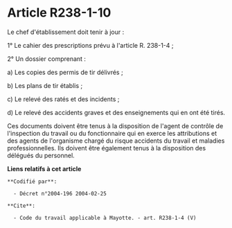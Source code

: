 # Article R238-1-10

Le chef d'établissement doit tenir à jour : 

1° Le cahier des prescriptions prévu à l'article R. 238-1-4 ;

2° Un dossier comprenant : 

a) Les copies des permis de tir délivrés ; 

b) Les plans de tir établis ; 

c) Le relevé des ratés et des incidents ; 

d) Le relevé des accidents graves et des enseignements qui en ont été tirés. 

Ces documents doivent être tenus à la disposition de l'agent de contrôle de l'inspection du travail ou du fonctionnaire qui
en exerce les attributions et des agents de l'organisme chargé du risque accidents du travail et maladies professionnelles.
Ils doivent être également tenus à la disposition des délégués du personnel.

**Liens relatifs à cet article**

	**Codifié par**:

	  - Décret n°2004-196 2004-02-25

	**Cite**:

	  - Code du travail applicable à Mayotte. - art. R238-1-4 (V)
